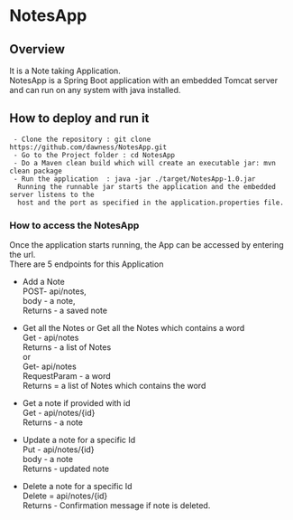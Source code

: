 # NotesApp

## Overview
It is a Note taking Application.  
NotesApp is a Spring Boot application with an embedded Tomcat server and can run on any system with java installed.

## How to deploy and run it
```
 - Clone the repository : git clone https://github.com/dawness/NotesApp.git
 - Go to the Project folder : cd NotesApp
 - Do a Maven clean build which will create an executable jar: mvn clean package
 - Run the application  : java -jar ./target/NotesApp-1.0.jar
  Running the runnable jar starts the application and the embedded server listens to the
  host and the port as specified in the application.properties file.
```
### How to access the NotesApp
 Once the application starts running, the App can be accessed by entering the url.  
 There are 5 endpoints for this Application  
  * Add a Note  
     POST- api/notes,  
     body - a note,  
     Returns - a saved note  

  * Get all the Notes or Get all the Notes which contains a word  
     Get - api/notes  
     Returns - a list of Notes  
     or  
     Get- api/notes  
     RequestParam - a word  
     Returns = a list of Notes which contains the word    

  * Get a note if provided with id    
      Get - api/notes/{id}  
      Returns - a note  

  * Update a note for a specific Id    
      Put - api/notes/{id}  
      body - a note  
      Returns - updated note  

  * Delete a note for a specific Id  
      Delete = api/notes/{id}  
      Returns - Confirmation message if note is deleted.  
